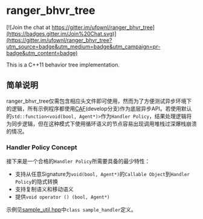 # ranger_bhvr_tree

[![Join the chat at https://gitter.im/ufownl/ranger_bhvr_tree](https://badges.gitter.im/Join%20Chat.svg)](https://gitter.im/ufownl/ranger_bhvr_tree?utm_source=badge&utm_medium=badge&utm_campaign=pr-badge&utm_content=badge)

This is a C++11 behavior tree implementation.

## 简单说明
ranger_bhvr_tree仅需包含相应头文件即可使用，然而为了方便测试异步环境下的逻辑，所有示例程序都使用[CAF](http://github.com/actor-framework/actor-framework)(develop分支)作为底层异步API。若使用默认的`std::function<void(bool, Agent*)>`作为`Handler Policy`，结果处理逻辑将为同步逻辑，但在这种模式下使用循环语义的节点容易出现调用堆栈过深爆栈崩溃的情况。

### Handler Policy Concept
接下来是一个合格的`Handler Policy`所需要具备的最少特性：
* 支持从任意Signature为`void(bool, Agent*)`的`Callable Object`到`Handler Policy`的隐式转换
* 支持复制语义和移动语义
* 提供`void operator () (bool, Agent*)`

示例见[sample_util.hpp](https://github.com/ufownl/ranger_bhvr_tree/blob/master/sample/sample_util.hpp)中`class sample_handler`定义。

